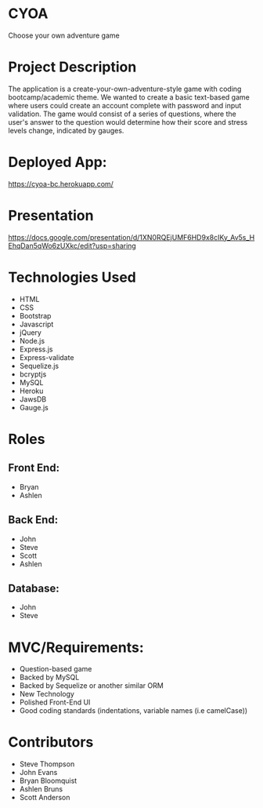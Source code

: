 # CYOA
Choose your own adventure game

# Project Description
The application is a create-your-own-adventure-style game with coding bootcamp/academic theme.  We wanted to create a basic text-based game where users could create an account complete with password and input validation.  The game would consist of a series of questions, where the user's answer to the question would determine how their score and stress levels change, indicated by gauges.

# Deployed App:
https://cyoa-bc.herokuapp.com/

# Presentation
https://docs.google.com/presentation/d/1XN0RQEjUMF6HD9x8cIKy_Av5s_HEhqDan5qWo6zUXkc/edit?usp=sharing

# Technologies Used
* HTML
* CSS
* Bootstrap
* Javascript
* jQuery
* Node.js
* Express.js
* Express-validate
* Sequelize.js
* bcryptjs
* MySQL
* Heroku
* JawsDB
* Gauge.js

# Roles

## Front End:
* Bryan
* Ashlen

## Back End:
* John
* Steve
* Scott
* Ashlen

## Database:
* John
* Steve

# MVC/Requirements:
* Question-based game
* Backed by MySQL
* Backed by Sequelize or another similar ORM
* New Technology
* Polished Front-End UI
* Good coding standards (indentations, variable names (i.e camelCase))

# Contributors
* Steve Thompson
* John Evans
* Bryan Bloomquist
* Ashlen Bruns
* Scott Anderson

